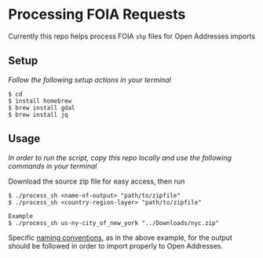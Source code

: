 # Processing FOIA Requests
Currently this repo helps process FOIA `shp` files for Open Addresses imports

## Setup
_Follow the following setup actions in your terminal_

```
$ cd
$ install homebrew
$ brew install gdal
$ brew install jq
```

## Usage
_In order to run the script, copy this repo locally and use the following commands in your terminal_

Download the source zip file for easy access, then run
```
$ ./process_sh <name-of-output> "path/to/zipfile"
$ ./process_sh <country-region-layer> "path/to/zipfile"

Example
$ ./process_sh us-ny-city_of_new_york "../Downloads/nyc.zip"
```

Specific [naming conventions](https://medium.com/@rsinghal757/kadanes-algorithm-dynamic-programming-how-and-why-does-it-work-3fd8849ed73d), as in the above example, for the output should be followed in order to import properly to Open Addresses. 
